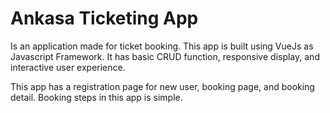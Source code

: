 # Ankasa Ticketing App

Is an application made for ticket booking. This app is built using VueJs as Javascript Framework. It has basic CRUD function, responsive display, and interactive user experience. 

This app has a registration page for new user, booking page, and booking detail. Booking steps in this app is simple.


